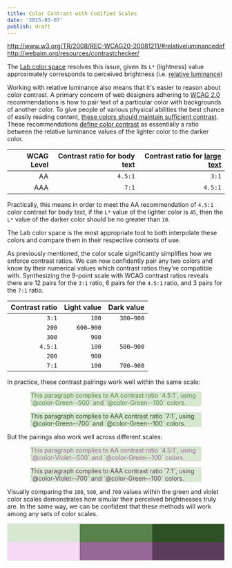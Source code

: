 ```yaml
---
title: Color Contrast with Codified Scales
date: '2015-03-07'
publish: draft
---
```


http://www.w3.org/TR/2008/REC-WCAG20-20081211/#relativeluminancedef
http://webaim.org/resources/contrastchecker/

The [Lab color space](http://en.wikipedia.org/wiki/Lab_color_space) resolves this issue, given its `L*` (lightness) value approximately corresponds to perceived brightness (i.e. [relative luminance](http://en.wikipedia.org/wiki/Relative_luminance))

Working with relative luminance also means that it's easier to reason about color contrast. A primary concern of web designers adhering to [WCAG 2.0](http://www.w3.org/TR/WCAG20/) recommendations is how to pair text of a particular color with backgrounds of another color. To give people of various physical abilities the best chance of easily reading content, [these colors should maintain sufficient contrast](http://www.w3.org/TR/UNDERSTANDING-WCAG20/visual-audio-contrast-contrast.html). These recommendations [define color contrast](http://www.w3.org/TR/WCAG/#contrast-ratiodef) as essentially a ratio between the relative luminance values of the lighter color to the darker color.

WCAG Level|Contrast ratio for body text|Contrast ratio for [large text](http://www.w3.org/TR/UNDERSTANDING-WCAG20/visual-audio-contrast-contrast.html#larger-scaledef)
--:|--:|--:
AA|`4.5:1`|`3:1`
AAA|`7:1`|`4.5:1`

Practically, this means in order to meet the AA recommendation of `4.5:1` color contrast for body text, if the `L*` value of the lighter color is `45`, then the `L*` value of the darker color should be no greater than `10`.

The Lab color space is the most appropriate tool to both interpolate these colors and compare them in their respective contexts of use.

As previously mentioned, the color scale significantly simplifies how we enforce contrast ratios. We can now confidently pair any two colors and know by their numerical values which contrast ratios they're compatible with. Synthesizing the 9-point scale with WCAG contrast ratios reveals there are 12 pairs for the `3:1` ratio, 6 pairs for the `4.5:1` ratio, and 3 pairs for the `7:1` ratio.

Contrast ratio|Light value|Dark value
--:|--:|--:
`3:1`|`100`|`300–900`
|`200`|`600–900`
|`300`|`900`
`4.5:1`|`100`|`500–900`
|`200`|`900`
`7:1`|`100`|`700–900`

In practice, these contrast pairings work well within the same scale:

<figure class="Figure">
  <p class="Contrast Contrast--G500">This paragraph complies to AA contrast ratio `4.5:1`, using `@color-Green--500` and `@color-Green--100` colors.</p>
  <p class="Contrast Contrast--G700">This paragraph complies to AAA contrast ratio `7:1`, using `@color-Green--700` and `@color-Green--100` colors.</p>
</figure>

But the pairings also work well across different scales:

<figure class="Figure">
  <p class="Contrast Contrast--V500">This paragraph complies to AA contrast ratio `4.5:1`, using `@color-Violet--500` and `@color-Green--100` colors.</p>
  <p class="Contrast Contrast--V700">This paragraph complies to AAA contrast ratio `7:1`, using `@color-Violet--700` and `@color-Green--100` colors.</p>
</figure>

Visually comparing the `100`, `500`, and `700` values within the green and violet color scales demonstrates how simular their perceived brightnesses truly are. In the same way, we can be confident that these methods will work among any sets of color scales.

<div class="Scale">
  <div class="Scale-row">
    <div style="background-color: #d8e7d2;"></div>
    <div style="background-color: #57824b;"></div>
    <div style="background-color: #2c4f23;"></div>
  </div>
  <div class="Scale-row">
    <div style="background-color: #f6daf5;"></div>
    <div style="background-color: #976795;"></div>
    <div style="background-color: #5c3c5b;"></div>
  </div>
</div>

<style>
.Scale {
  border: 0.0625em solid #ddd;
  margin-top: 1em;
}
.Scale-row {
  display: -webkit-box;
  display: -webkit-flex;
  display: -ms-flexbox;
  height: 3em;
}
.Scale-row > div {
  -webkit-box-flex: 1;
  -webkit-flex: 1;
  -ms-flex: 1;
  flex: 1;
}
.Contrast {
  background-color: #d8e7d2;
  margin: 0 1em !important;
}
.Contrast + .Contrast {
  margin-top: 1em !important;
}
.Contrast--G500 {
  color: #57824b;
}
.Contrast--G700 {
  color: #2c4f23;
}
.Contrast--V500 {
  color: #976795;
}
.Contrast--V700 {
  color: #5c3c5b;
}
</style>
